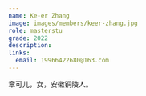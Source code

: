 ```yaml
---
name: Ke-er Zhang
image: images/members/keer-zhang.jpg
role: masterstu
grade: 2022
description: 
links:
  email: 19966422680@163.com
---
```


章可儿，女，安徽铜陵人。
